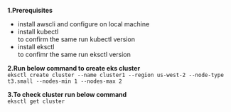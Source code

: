 **1.Prerequisites**
<br>
- install awscli and configure on local machine
- install kubectl
  <br> to confirm the same run kubectl version
- install eksctl
  <br> to confimr the same run eksctl version


**2.Run below command to create eks cluster**
<br>
`eksctl create cluster --name cluster1 --region us-west-2 --node-type t3.small --nodes-min 1 --nodes-max 2`


**3.To check cluster run below command**
<br>
`eksctl get cluster`

